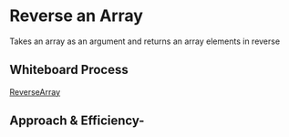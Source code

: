# Reverse an Array
Takes an array as an argument and returns an array elements in reverse 
## Whiteboard Process
[ReverseArray](./array-reverse.png)

## Approach & Efficiency-
<!-- What approach did you take? Discuss Why. What is the Big O space/time for this approach? -->